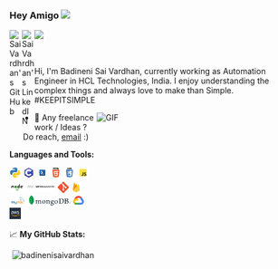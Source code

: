 ### Hey Amigo <img src="https://media.giphy.com/media/hvRJCLFzcasrR4ia7z/giphy.gif" width="25px">
<a href="https://github.com/badinenisaivardhan/">
  <img align="left" alt="Sai Vardhan's GitHub" width="22px" src="https://raw.githubusercontent.com/peterthehan/peterthehan/master/assets/github.svg" />
</a>
<a href="https://www.linkedin.com/in/badinenisaivardhan/">
  <img align="left" alt="Sai Vardhan's LinkedIN" width="22px" src="https://raw.githubusercontent.com/peterthehan/peterthehan/master/assets/linkedin.svg" />
</a>

![](https://visitor-badge.glitch.me/badge?page_id=badinenisaivardhan.badinenisaivardhan)

<br />

Hi, I'm Badineni Sai Vardhan, currently working as Automation Engineer in HCL Technologies, India. I enjoy understanding the complex things and always love to make than Simple. #KEEPITSIMPLE 

<img align="right" alt="GIF" src="https://github.com/abhisheknaiidu/abhisheknaiidu/blob/master/code.gif?raw=true" width="350" height="260" />
  
- 💼 Any freelance work / Ideas ? Do reach, [email](mailto:badinenisaivardhan@gmail.com) :)


**Languages and Tools:**  

<code><img height="20" src="https://github.com/badinenisaivardhan/badinenisaivardhan/blob/main/logo/python.png"></code>
<code><img height="20" src="https://github.com/badinenisaivardhan/badinenisaivardhan/blob/main/logo/c.png"></code>
<code><img height="20" src="https://github.com/badinenisaivardhan/badinenisaivardhan/blob/main/logo/powershell.png"></code>
<code><img height="20" src="https://github.com/badinenisaivardhan/badinenisaivardhan/blob/main/logo/html.png"></code>
<code><img height="20" src="https://github.com/badinenisaivardhan/badinenisaivardhan/blob/main/logo/css.png"></code>
<code><img height="20" src="https://github.com/badinenisaivardhan/badinenisaivardhan/blob/main/logo/js.png"></code>
<code><img height="20" src="https://github.com/badinenisaivardhan/badinenisaivardhan/blob/main/logo/node-js.png"></code>
<code><img height="23" width="50" src="https://github.com/badinenisaivardhan/badinenisaivardhan/blob/main/logo/vmware.png"></code>
<code><img height="20" src="https://github.com/badinenisaivardhan/badinenisaivardhan/blob/main/logo/git.png"></code>
<code><img height="20" src="https://github.com/badinenisaivardhan/badinenisaivardhan/blob/main/logo/firebase.png"></code>
<code><img height="20" src="https://github.com/badinenisaivardhan/badinenisaivardhan/blob/main/logo/mysql.png"></code>
<code><img height="20" src="https://github.com/badinenisaivardhan/badinenisaivardhan/blob/main/logo/mongo-db.png"></code>
<code><img height="20" src="https://github.com/badinenisaivardhan/badinenisaivardhan/blob/main/logo/gcp.png"></code>
<code><img height="20" src="https://github.com/badinenisaivardhan/badinenisaivardhan/blob/main/logo/aws.jpg"></code>

📈 **My GitHub Stats:** 

<p align="center"> <img src="https://github-readme-stats.vercel.app/api?username=badinenisaivardhan&show_icons=true&theme=gotham" alt="badinenisaivardhan" />




